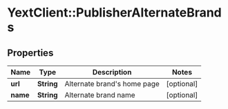 # YextClient::PublisherAlternateBrands

## Properties
Name | Type | Description | Notes
------------ | ------------- | ------------- | -------------
**url** | **String** | Alternate brand&#39;s home page | [optional] 
**name** | **String** | Alternate brand name | [optional] 


